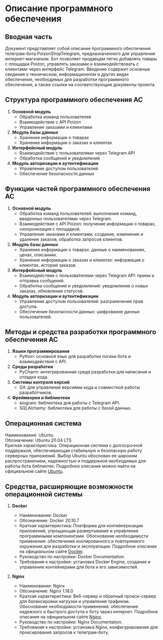 # Описание программного обеспечения

## Вводная часть
Документ представляет собой описание программного обеспечения телеграм-бота PoizonShopTelegram, предназначенного для управления интернет-магазином. Бот позволяет продавцам легко добавлять товары с площадки Poizon, управлять заказами и взаимодействовать с клиентами через интерфейс Telegram. Введение содержит основные сведения о техническом, информационном и других видах обеспечения, необходимых для разработки программного обеспечения, а также ссылки на соответствующие документы проекта.

## Структура программного обеспечения АС
1. **Основной модуль**
   - Обработка команд пользователей
   - Взаимодействие с API Poizon
   - Управление заказами и клиентами
2. **Модуль базы данных**
   - Хранение информации о товарах
   - Хранение информации о заказах и клиентах
3. **Интерфейсный модуль**
   - Взаимодействие с пользователями через Telegram API
   - Обработка сообщений и уведомлений
4. **Модуль авторизации и аутентификации**
   - Управление доступом пользователей
   - Обеспечение безопасности данных

## Функции частей программного обеспечения АС
1. **Основной модуль**
   - Обработка команд пользователей: выполнение команд, введенных пользователями через Telegram.
   - Взаимодействие с API Poizon: получение информации о товарах, синхронизация с площадкой.
   - Управление заказами и клиентами: создание, изменение и удаление заказов, обработка запросов клиентов.
2. **Модуль базы данных**
   - Хранение информации о товарах: данные о наименованиях, ценах, описаниях.
   - Хранение информации о заказах и клиентах: информация о клиентах, истории заказов.
3. **Интерфейсный модуль**
   - Взаимодействие с пользователями через Telegram API: прием и отправка сообщений.
   - Обработка сообщений и уведомлений: уведомление о новых заказах, обновления статусов.
4. **Модуль авторизации и аутентификации**
   - Управление доступом пользователей: разграничение прав доступа.
   - Обеспечение безопасности данных: шифрование данных пользователей.

## Методы и средства разработки программного обеспечения АС
1. **Языки программирования**
   - Python: основной язык для разработки логики бота и взаимодействия с API.
2. **Среды разработки**
   - PyCharm: интегрированная среда разработки для написания и отладки кода.
3. **Системы контроля версий**
   - Git: для управления версиями кода и совместной работы разработчиков.
4. **Фреймворки и библиотеки**
   - aiogram: библиотека для работы с Telegram API.
   - SQLAlchemy: библиотека для работы с базой данных.

## Операционная система
Наименование: Ubuntu  
Обозначение: Ubuntu 20.04 LTS  
Краткая характеристика: Операционная система с долгосрочной поддержкой, обеспечивающая стабильную и безопасную работу серверных приложений. Выбор Ubuntu обоснован ее широким распространением, надежностью и поддержкой необходимых для работы бота библиотек. Подробное описание можно найти на официальном сайте [Ubuntu](https://ubuntu.com/).

## Средства, расширяющие возможности операционной системы
1. **Docker**
   - Наименование: Docker
   - Обозначение: Docker 20.10.7
   - Краткая характеристика: Платформа для контейнеризации приложений, упрощающая развертывание и управление программными компонентами. Обоснование необходимости применения: обеспечение изолированного и повторяемого окружения для разработки и эксплуатации. Подробное описание на официальном сайте [Docker](https://www.docker.com/).
   - Руководство по настройке: Docker Documentation.
   - Требования к настройке: установка Docker Engine, создание и управление контейнерами для бота и его зависимостей.

2. **Nginx**
   - Наименование: Nginx
   - Обозначение: Nginx 1.18.0
   - Краткая характеристика: Веб-сервер и обратный прокси-сервер для балансировки нагрузки и управления трафиком. Обоснование необходимости применения: обеспечение надежного и быстрого доступа к боту через интернет. Подробное описание на официальном сайте [Nginx](https://nginx.org/).
   - Руководство по настройке: Nginx Documentation.
   - Требования к настройке: установка Nginx, конфигурирование для проксирования запросов к телеграм-боту.
